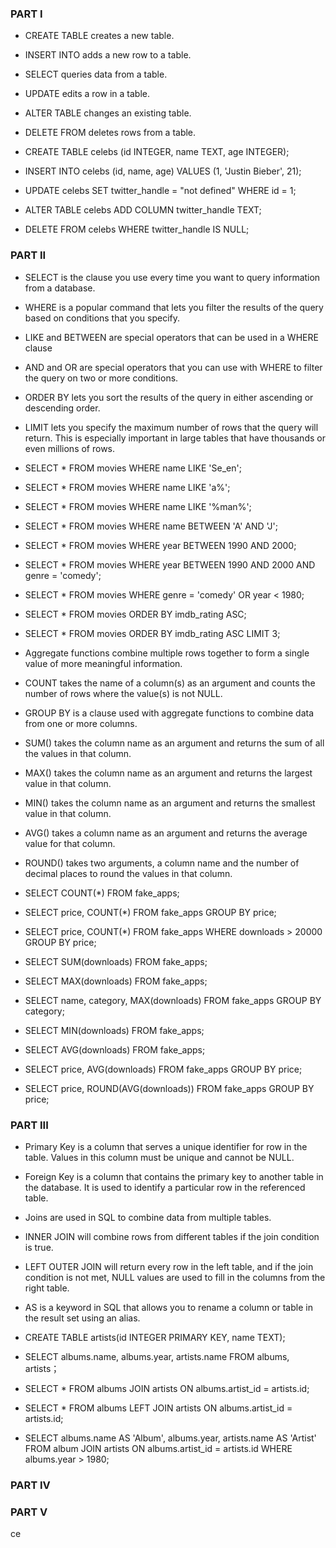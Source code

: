 ### PART I
+ CREATE TABLE creates a new table.
+ INSERT INTO adds a new row to a table.
+ SELECT queries data from a table.
+ UPDATE edits a row in a table.
+ ALTER TABLE changes an existing table.
+ DELETE FROM deletes rows from a table.

+ CREATE TABLE celebs (id INTEGER, name TEXT, age INTEGER);
+ INSERT INTO celebs (id, name, age) VALUES (1, 'Justin Bieber', 21);
+ UPDATE celebs SET twitter_handle = "not defined" WHERE id = 1;
+ ALTER TABLE celebs ADD COLUMN twitter_handle TEXT;
+ DELETE FROM celebs WHERE twitter_handle IS NULL;


### PART II
+ SELECT is the clause you use every time you want to query information from a database.
+ WHERE is a popular command that lets you filter the results of the query based on conditions that you specify.
+ LIKE and BETWEEN are special operators that can be used in a WHERE clause
+ AND and OR are special operators that you can use with WHERE to filter the query on two or more conditions.
+ ORDER BY lets you sort the results of the query in either ascending or descending order.
+ LIMIT lets you specify the maximum number of rows that the query will return. This is especially important in large tables that have thousands or even millions of rows.


+ SELECT * FROM movies WHERE name LIKE 'Se_en';
+ SELECT * FROM movies WHERE name LIKE 'a%';
+ SELECT * FROM movies WHERE name LIKE '%man%';
+ SELECT * FROM movies WHERE name BETWEEN 'A' AND 'J';
+ SELECT * FROM movies WHERE year BETWEEN 1990 AND 2000;
+ SELECT * FROM movies WHERE year BETWEEN 1990 AND 2000 AND genre = 'comedy';
+ SELECT * FROM movies WHERE genre = 'comedy' OR year < 1980;
+ SELECT * FROM movies ORDER BY imdb_rating ASC;
+ SELECT * FROM movies ORDER BY imdb_rating ASC LIMIT 3;


+ Aggregate functions combine multiple rows together to form a single value of more meaningful information.
+ COUNT takes the name of a column(s) as an argument and counts the number of rows where the value(s) is not NULL.
+ GROUP BY is a clause used with aggregate functions to combine data from one or more columns.
+ SUM() takes the column name as an argument and returns the sum of all the values in that column.
+ MAX() takes the column name as an argument and returns the largest value in that column.
+ MIN() takes the column name as an argument and returns the smallest value in that column.
+ AVG() takes a column name as an argument and returns the average value for that column.
+ ROUND() takes two arguments, a column name and the number of decimal places to round the values in that column.

+ SELECT COUNT(*) FROM fake_apps;
+ SELECT price, COUNT(*) FROM fake_apps GROUP BY price;
+ SELECT price, COUNT(*) FROM fake_apps WHERE downloads > 20000 GROUP BY price;
+ SELECT SUM(downloads) FROM fake_apps;
+ SELECT MAX(downloads) FROM fake_apps;
+ SELECT name, category, MAX(downloads) FROM fake_apps GROUP BY category;
+ SELECT MIN(downloads) FROM fake_apps;
+ SELECT AVG(downloads) FROM fake_apps;
+ SELECT price, AVG(downloads) FROM fake_apps GROUP BY price;
+ SELECT price, ROUND(AVG(downloads)) FROM fake_apps GROUP BY price;


### PART III
+ Primary Key is a column that serves a unique identifier for row in the table. Values in this column must be unique and cannot be NULL.
+ Foreign Key is a column that contains the primary key to another table in the database. It is used to identify a particular row in the referenced table.
+ Joins are used in SQL to combine data from multiple tables.
+ INNER JOIN will combine rows from different tables if the join condition is true.
+ LEFT OUTER JOIN will return every row in the left table, and if the join condition is not met, NULL values are used to fill in the columns from the right table.
+ AS is a keyword in SQL that allows you to rename a column or table in the result set using an alias.

+ CREATE TABLE artists(id INTEGER PRIMARY KEY, name TEXT);
+ SELECT albums.name, albums.year, artists.name FROM albums, artists；
+ SELECT * FROM albums JOIN artists ON albums.artist_id = artists.id;
+ SELECT * FROM albums LEFT JOIN artists ON albums.artist_id = artists.id;
+ SELECT albums.name AS 'Album', albums.year, artists.name AS 'Artist' FROM album JOIN artists ON albums.artist_id = artists.id WHERE albums.year > 1980;

### PART IV

### PART V
ce
